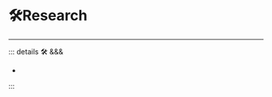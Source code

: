 
# 🛠Research

---

<!-- =================================================== -->
<!-- =================================================== -->
<!-- =================================================== -->
<!-- =================================================== -->
<!-- =================================================== -->
::: details 🛠 &&&

-

:::
